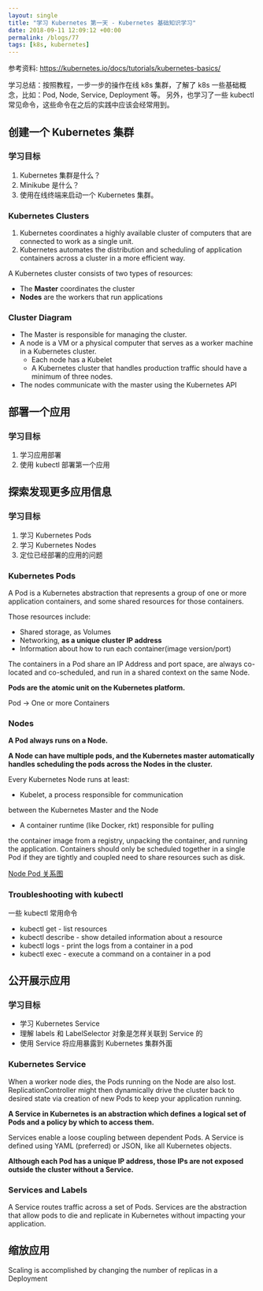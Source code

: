 ```yaml
---
layout: single
title: "学习 Kubernetes 第一天 - Kubernetes 基础知识学习"
date: 2018-09-11 12:09:12 +00:00
permalink: /blogs/77
tags: [k8s, kubernetes]
---
```

参考资料: <https://kubernetes.io/docs/tutorials/kubernetes-basics/>

学习总结：按照教程，一步一步的操作在线 k8s 集群，了解了 k8s 一些基础概念，比如：Pod, Node, Service, Deployment 等。
另外，也学习了一些 kubectl 常见命令，这些命令在之后的实践中应该会经常用到。

## 创建一个 Kubernetes 集群


### 学习目标

1.  Kubernetes 集群是什么？
2.  Minikube 是什么？
3.  使用在线终端来启动一个 Kubernetes 集群。

### Kubernetes Clusters

1.  Kubernetes coordinates a highly available cluster of computers
    that are connected to work as a single unit.
2.  Kubernetes automates the distribution and scheduling of application
    containers across a cluster in a more efficient way.

A Kubernetes cluster consists of two types of resources:

-   The **Master** coordinates the cluster
-   **Nodes** are the workers that run applications


### Cluster Diagram

-   The Master is responsible for managing the cluster.
-   A node is a VM or a physical computer that serves as a worker machine
    in a Kubernetes cluster.
    -   Each node has a Kubelet
    -   A Kubernetes cluster that handles production traffic
        should have a minimum of three nodes.
-   The nodes communicate with the master using the Kubernetes API

## 部署一个应用

### 学习目标

1.  学习应用部署
2.  使用 kubectl 部署第一个应用

## 探索发现更多应用信息

### 学习目标

1.  学习 Kubernetes Pods
2.  学习 Kubernetes Nodes
3.  定位已经部署的应用的问题

### Kubernetes Pods

A Pod is a Kubernetes abstraction that represents a group of
one or more application containers, and some shared resources
for those containers.

Those resources include:

-   Shared storage, as Volumes
-   Networking, **as a unique cluster IP address**
-   Information about how to run each container(image version/port)

The containers in a Pod share an IP Address and port space,
are always co-located and co-scheduled, and run in
a shared context on the same Node.

**Pods are the atomic unit on the Kubernetes platform.**

Pod -> One or more Containers

### Nodes

**A Pod always runs on a Node.**

**A Node can have multiple pods, and the Kubernetes master automatically**
**handles scheduling the pods across the Nodes in the cluster.**

Every Kubernetes Node runs at least:

-   Kubelet, a process responsible for communication

between the Kubernetes Master and the Node

-   A container runtime (like Docker, rkt) responsible for pulling

the container image from a registry, unpacking the container,
and running the application. Containers should only be scheduled
 together in a single Pod if they are tightly and
coupled need to share resources such as disk.

[Node Pod 关系图](https://d33wubrfki0l68.cloudfront.net/5cb72d407cbe2755e581b6de757e0d81760d5b86/a9df9/docs/tutorials/kubernetes-basics/public/images/module_03_nodes.svg)

### Troubleshooting with kubectl

一些 kubectl 常用命令

-   kubectl get - list resources
-   kubectl describe - show detailed information about a resource
-   kubectl logs - print the logs from a container in a pod
-   kubectl exec - execute a command on a container in a pod

## 公开展示应用

### 学习目标

-   学习 Kubernetes Service
-   理解 labels 和 LabelSelector 对象是怎样关联到 Service 的
-   使用 Service 将应用暴露到 Kubernetes 集群外面

### Kubernetes Service

When a worker node dies, the Pods running on the Node are also lost.
ReplicationController might then dynamically drive the cluster back
to desired state via creation of new Pods to keep your application running.

**A Service in Kubernetes is an abstraction which defines**
**a logical set of Pods and a policy by which to access them.**

Services enable a loose coupling between dependent Pods.
A Service is defined using YAML (preferred) or JSON,
like all Kubernetes objects.

**Although each Pod has a unique IP address, those IPs are not exposed outside the cluster without a Service.**

### Services and Labels

A Service routes traffic across a set of Pods.
Services are the abstraction that allow pods to
die and replicate in Kubernetes without impacting your application.

## 缩放应用

Scaling is accomplished by changing the number of replicas in a Deployment

